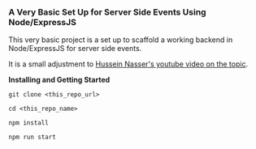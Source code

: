 ### A Very Basic Set Up for Server Side Events Using Node/ExpressJS

This very basic project is a set up to scaffold a working backend in
Node/ExpressJS for server side events.

It is a small adjustment to [Hussein Nasser's youtube video on the topic](https://www.youtube.com/watch?v=4HlNv1qpZFY).

__Installing and Getting Started__
```
git clone <this_repo_url>
```
```
cd <this_repo_name>
```
```
npm install
```
```
npm run start
```
